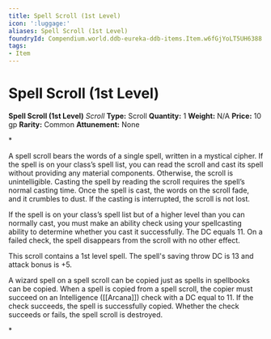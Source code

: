 ```yaml
---
title: Spell Scroll (1st Level)
icon: ':luggage:'
aliases: Spell Scroll (1st Level)
foundryId: Compendium.world.ddb-eureka-ddb-items.Item.w6fGjYoLT5UH6388
tags:
- Item
---
```


# Spell Scroll (1st Level)

**Spell Scroll (1st Level)**
_Scroll_
**Type:** Scroll
**Quantity:** 1
**Weight:** N/A
**Price:** 10 gp
**Rarity:** Common
**Attunement:** None

*<p>A spell scroll bears the words of a single spell, written in a mystical cipher. If the spell is on your class’s spell list, you can read the scroll and cast its spell without providing any material components. Otherwise, the scroll is unintelligible. Casting the spell by reading the scroll requires the spell’s normal casting time. Once the spell is cast, the words on the scroll fade, and it crumbles to dust. If the casting is interrupted, the scroll is not lost.

If the spell is on your class’s spell list but of a higher level than you can normally cast, you must make an ability check using your spellcasting ability to determine whether you cast it successfully. The DC equals 11. On a failed check, the spell disappears from the scroll with no other effect.

This scroll contains a 1st level spell. The spell's saving throw DC is 13 and attack bonus is +5.

A wizard spell on a spell scroll can be copied just as spells in spellbooks can be copied. When a spell is copied from a spell scroll, the copier must succeed on an Intelligence ([[Arcana]]) check with a DC equal to 11. If the check succeeds, the spell is successfully copied. Whether the check succeeds or fails, the spell scroll is destroyed.</p>*